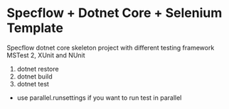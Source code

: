 # Specflow + Dotnet Core + Selenium Template
Specflow dotnet core skeleton project with different testing framework MSTest 2, XUnit and NUnit

1. dotnet restore
2. dotnet build
3. dotnet test
  - use parallel.runsettings if you want to run test in parallel
